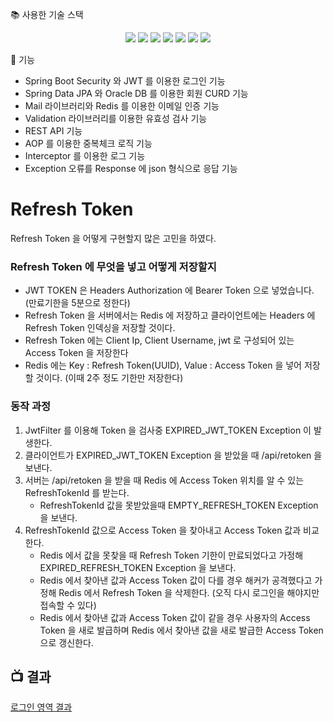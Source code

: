 📚 사용한 기술 스택  
<div align=center>
  <img src="https://img.shields.io/badge/java-007396?style=for-the-badge&logo=java&logoColor=white">
  <img src="https://img.shields.io/badge/Spring Boot-6DB33F?style=for-the-badge&logo=Spring Boot&logoColor=white">
  <img src="https://img.shields.io/badge/Spring Security-6DB33F?style=for-the-badge&logo=Spring Security&logoColor=white">
  <img src="https://img.shields.io/badge/Gradle-02303A?style=for-the-badge&logo=Gradle&logoColor=white">
  <img src="https://img.shields.io/badge/Oracle-F80000?style=for-the-badge&logo=Oracle&logoColor=white">
  <img src="https://img.shields.io/badge/Redis-DC382D?style=for-the-badge&logo=Redis&logoColor=white">
  <img src="https://img.shields.io/badge/Thymeleaf-005F0F?style=for-the-badge&logo=Thymeleaf&logoColor=white">
</div>

📖 기능
+ Spring Boot Security 와 JWT 를 이용한 로그인 기능
+ Spring Data JPA 와 Oracle DB 를 이용한 회원 CURD 기능
+ Mail 라이브러리와 Redis 를 이용한 이메일 인증 기능
+ Validation 라이브러리를 이용한 유효성 검사 기능
+ REST API 기능
+ AOP 를 이용한 중복체크 로직 기능
+ Interceptor 를 이용한 로그 기능
+ Exception 오류를 Response 에 json 형식으로 응답 기능

# Refresh Token
Refresh Token 을 어떻게 구현할지 많은 고민을 하였다.

### Refresh Token 에 무엇을 넣고 어떻게 저장할지
+ JWT TOKEN 은 Headers Authorization 에 Bearer Token 으로 넣었습니다. (만료기한을 5분으로 정한다)
+ Refresh Token 을 서버에서는 Redis 에 저장하고 클라이언트에는 Headers 에 Refresh Token 인덱싱을 저장할 것이다.
+ Refresh Token 에는 Client Ip, Client Username, jwt 로 구성되어 있는 Access Token 을 저장한다
+ Redis 에는 Key : Refresh Token(UUID), Value : Access Token 을 넣어 저장할 것이다.
(이때 2주 정도 기한만 저장한다)

### 동작 과정
1. JwtFilter 를 이용해 Token 을 검사중 EXPIRED_JWT_TOKEN Exception 이 발생한다.
2. 클라이언트가 EXPIRED_JWT_TOKEN Exception 을 받았을 때 /api/retoken 을 보낸다.
3. 서버는 /api/retoken 을 받을 때 Redis 에 Access Token 위치를 알 수 있는 RefreshTokenId 를 받는다.
    + RefreshTokenId 값을 못받았을때 EMPTY_REFRESH_TOKEN Exception 을 보낸다.
4. RefreshTokenId 값으로 Access Token 을 찾아내고 Access Token 값과 비교한다.
    + Redis 에서 값을 못찾을 때 Refresh Token 기한이 만료되었다고 가정해 EXPIRED_REFRESH_TOKEN Exception 
   을 보낸다.
    + Redis 에서 찾아낸 값과 Access Token 값이 다를 경우 해커가 공격했다고 가정해 Redis 에서 Refresh Token 을 
   삭제한다. (오직 다시 로그인을 해야지만 접속할 수 있다)
    + Redis 에서 찾아낸 값과 Access Token 값이 같을 경우 사용자의 Access Token 을 새로 발급하며 
   Redis 에서 찾아낸 값을 새로 발급한 Access Token 으로 갱신한다.

## 📺 결과
[로그인 영역 결과](https://github.com/seungryeolpark/toyProjects/blob/master/toyProject/results/login.md)
